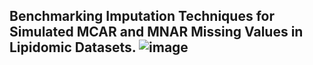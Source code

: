 ## Benchmarking Imputation Techniques for Simulated MCAR and MNAR Missing Values in Lipidomic Datasets. ![image](https://github.com/user-attachments/assets/113b5564-9da3-4305-a6c5-2756217792b1)

